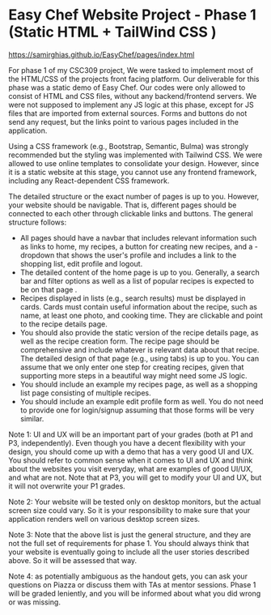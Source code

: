 # Easy Chef Website Project - Phase 1 (Static HTML + TailWind CSS )

https://samirghias.github.io/EasyChef/pages/index.html

For phase 1 of my CSC309 project, We were tasked to implement most of the HTML/CSS of the projects front facing platform. Our deliverable for this phase was a static demo of Easy Chef. Our codes were only allowed to consist of HTML and CSS files, without any backend/frontend servers. We were not supposed to implement any JS logic at this phase, except for JS files that are imported from external sources. Forms and buttons do not send any request, but the links point to various pages included in the application.

Using a CSS framework (e.g., Bootstrap, Semantic, Bulma) was strongly recommended but the styling was implemented with Tailwind CSS. We were allowed to use online templates to consolidate your design. However, since it is a static website at this stage, you cannot use any frontend framework, including any React-dependent CSS framework.

The detailed structure or the exact number of pages is up to you. However, your website should be navigable. That is, different pages should be connected to each other through clickable links and buttons. The general structure follows:

- All pages should have a navbar that includes relevant information such as links to home, my recipes, a button for creating new recipes, and a - dropdown that shows the user's profile and includes a link to the shopping list, edit profile and logout.
- The detailed content of the home page is up to you. Generally, a search bar and filter options as well as a list of popular recipes is expected to be on that page .
- Recipes displayed in lists (e.g., search results) must be displayed in cards. Cards must contain useful information about the recipe, such as name, at least one photo, and cooking time. They are clickable and point to the recipe details page.
- You should also provide the static version of the recipe details page, as well as the recipe creation form. The recipe page should be comprehensive and include whatever is relevant data about that recipe. The detailed design of that page (e.g., using tabs) is up to you. You can assume that we only enter one step for creating recipes, given that supporting more steps in a beautiful way might need some JS logic.
- You should include an example my recipes page, as well as a shopping list page consisting of multiple recipes.
- You should include an example edit profile form as well. You do not need to provide one for login/signup assuming that those forms will be very similar. 


Note 1: UI and UX will be an important part of your grades (both at P1 and P3, independently). Even though you have a decent flexibility with your design, you should come up with a demo that has a very good UI and UX. You should refer to common sense when it comes to UI and UX and think about the websites you visit everyday, what are examples of good UI/UX, and what are not. Note that at P3, you will get to modify your UI and UX, but it will not overwrite your P1 grades.

Note 2: Your website will be tested only on desktop monitors, but the actual screen size could vary. So it is your responsibility to make sure that your application renders well on various desktop screen sizes.

Note 3: Note that the above list is just the general structure, and they are not the full set of requirements for phase 1. You should always think that your website is eventually going to include all the user stories described above. So it will be assessed that way.

Note 4: as potentially ambiguous as the handout gets, you can ask your questions on Piazza or discuss them with TAs at mentor sessions. Phase 1 will be graded leniently, and you will be informed about what you did wrong or was missing.
